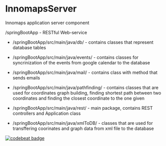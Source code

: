 # InnomapsServer
Innomaps application server component

/springBootApp - RESTful Web-service

- /springBootApp/src/main/java/db/          - contains classes that represent database tables

- /springBootApp/src/main/java/events/      - contains classes for syncrinization of the events from google calendar 
                                            to the database
                                            
- /springBootApp/src/main/java/mail/        - contains class with method that sends emails

- /springBootApp/src/main/java/pathfinding/ - contains classes that are used for coordinates graph building,
                                            finding shortest path between two coordinates and finding the closest
                                            coordinate to the one given
                                            

- /springBootApp/src/main/java/rest/        - main package, contains REST controllers and Application class

- /springBootApp/src/main/java/xmlToDB/     - classes that are used for transffering coorinates and graph data from xml file
                                            to the database

[![codebeat badge](https://codebeat.co/badges/2f03a392-dfef-4696-918f-73fca4375272)](https://codebeat.co/projects/github-com-alnedorezov-innomapsserver)
